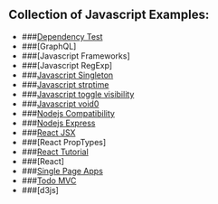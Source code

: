 ## Collection of Javascript Examples:

- ###[Dependency Test](https://david-dm.org/)
- ###[GraphQL]
- ###[Javascript Frameworks]
- ###[Javascript RegExp]
- ###[Javascript Singleton](https://stackoverflow.com/questions/1635800/javascript-best-singleton-pattern#6733919)
- ###[Javascript strptime](Javascript_strptime.md)
- ###[Javascript toggle visibility](Javascript_toggle_visibility.md)
- ###[Javascript void0](Javascript_void0.md)
- ###[Nodejs Compatibility](http://node.green/)
- ###[Nodejs Express](Nodejs_Express.md)
- ###[React JSX](https://reactjs.org/docs/introducing-jsx.html)
- ###[React PropTypes]
- ###[React Tutorial](https://scotch.io/tutorials/learning-react-getting-started-and-concepts)
- ###[React]
- ###[Single Page Apps](https://zinoui.com/blog/single-page-apps-html5-pushstate)
- ###[Todo MVC](http://todomvc.com/)
- ###[d3js]